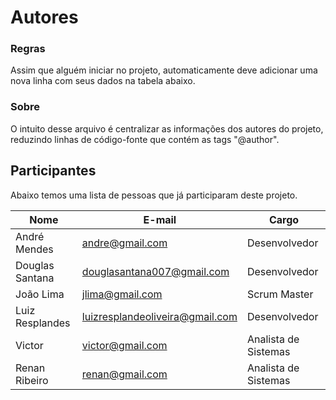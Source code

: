 Autores
=======

### Regras

Assim que alguém iniciar no projeto, automaticamente deve adicionar uma nova linha com seus dados na tabela abaixo.

### Sobre

O intuito desse arquivo é centralizar as informações dos autores do projeto, reduzindo linhas de código-fonte que contém as tags "@author".

## Participantes

Abaixo temos uma lista de pessoas que já participaram deste projeto.

Nome                              |  E-mail                          |  Cargo                       |
--------------------------------- | -------------------------------- | ---------------------------- |
André Mendes                      | andre@gmail.com                  |        Desenvolvedor         |
Douglas Santana                   | douglasantana007@gmail.com       |        Desenvolvedor         |
João Lima                         | jlima@gmail.com                  |        Scrum Master          |
Luiz Resplandes                   | luizresplandeoliveira@gmail.com  |        Desenvolvedor         |
Victor                            | victor@gmail.com                 |        Analista de Sistemas  |
Renan Ribeiro                     | renan@gmail.com                  |        Analista de Sistemas  |

